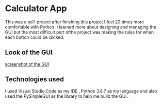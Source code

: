 # Calculator App 

This was a self-project after finishing this project I feel 20 times more comfortable with Python.
I learned more about designing and managing the GUI but the most difficult part ofthe project was making the rules for when each button could be clicked.

## Look of the GUI
[screenshot of the GUI]()

## Technologies used
I used Visual Studio Code as my IDE , Python 3.8.7 as my language and also used the PySimpleGUI as the library to help me build the GUI.